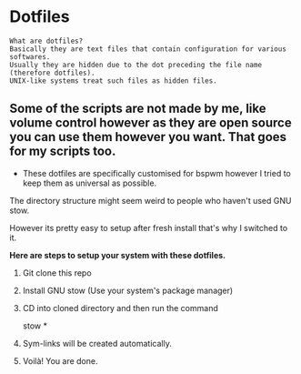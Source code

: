 # Dotfiles
    What are dotfiles?
    Basically they are text files that contain configuration for various softwares.
    Usually they are hidden due to the dot preceding the file name (therefore dotfiles).
    UNIX-like systems treat such files as hidden files.

## Some of the scripts are not made by me, like volume control however as they are open source you can use them however you want. That goes for my scripts too.

* These dotfiles are specifically customised for bspwm however I tried to keep them as universal as possible.

The directory structure might seem weird to people who haven't used GNU stow.

However its pretty easy to setup after fresh install that's why I switched to it.


**Here are steps to setup your system with these dotfiles.**
1. Git clone this repo
2. Install GNU stow (Use your system's package manager)
3. CD into cloned directory and then run the command 
   
    stow *
4. Sym-links will be created automatically.
5. Voilà! You are done.
